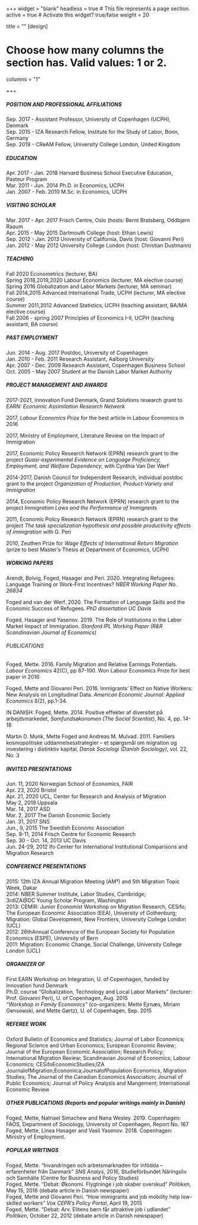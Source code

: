+++
widget = "blank"
headless = true  # This file represents a page section.
active = true  # Activate this widget? true/false
weight = 20

title = ""
[design]
  # Choose how many columns the section has. Valid values: 1 or 2.
  columns = "1"
  
+++

##### POSITION AND PROFESSIONAL AFFILIATIONS

Sep. 2017 -   Assistant Professor, University of Copenhagen (UCPH), Denmark  
Sep. 2015 -   IZA Research Fellow, Institute for the Study of Labor, Bonn, Germany  
Sep. 2019 -   CReAM Fellow, University College London, United Kingdom   

##### EDUCATION 

Apr. 2017 - Jan. 2018    Harvard Business School Executive Education, Pasteur Program      
Mar. 2011 - Jun. 2014    Ph.D. in Economics, UCPH    
Jan. 2007 - Feb. 2010    M.Sc. in Economics, UCPH      

##### VISITING SCHOLAR  

Mar. 2017 - Apr. 2017    Frisch Centre, Oslo (hosts: Bernt Bratsberg, Oddbjørn Raaum    
Apr. 2015 - May  2015    Dartmouth College (host: Ethan Lewis)     
Sep. 2012 - Jan. 2013    University of California, Davis (host: Giovanni Peri)     
Jan. 2012 - May  2012    University College London (host: Christian Dustmann)   

##### TEACHING   

Fall 2020                Econometrics (lecturer, BA)     
Spring 2018,2019,2020    Labour Economics (lecturer, MA elective course)     
Spring 2016              Globalization and Labor Markets (lecturer, MA seminar)     
Fall 2014,2015           Advanced International Trade, UCPH (lecturer, MA elective course)     
Summer 2011,2012         Advanced Statistics, UCPH  (teaching assistant, BA/MA elective course)     
Fall 2006 - spring 2007  Principles of Economics I-II, UCPH (teaching assistant, BA course)   

##### PAST EMPLOYMENT    
Jun. 2014 - Aug. 2017   Postdoc, University of Copenhagen   
Jan. 2010 - Feb. 2011   Research Assistant, Aalborg University  
Apr. 2007 - Dec. 2009   Research Assistant, Copenhagen Business School      
Oct. 2005 - May  2007   Student at the Danish Labor Market Authority   

##### PROJECT MANAGEMENT AND AWARDS

2017-2021, Innovation Fund Denmark, Grand Solutions research grant to *EARN: Economic Assimilation Research Network*

2017, *Labour Economics Prize* for the best article in Labour Economics in 2016 

2017, Ministry of Employment, Literature Review on the Impact of Immigration 

2017, Economic Policy Research Network (EPRN) research grant to the project *Quasi-experimental Evidence on Language Proficiency, Employment, and Welfare Dependency*, with Cynthia Van Der Werf

2014-2017, Danish Council for Independent Research, individual postdoc grant to the project *Organization of Production, Product-Variety and Immigration*

2014, Economic Policy Research Network (EPRN) research grant to the project *Immigration Laws and the Performance of Immigrants*

2011, Economic Policy Research Network (EPRN) research grant to the project *The task specialization hypothesis and possible productivity effects of immigration* with G. Peri

2010, Zeuthen Prize for *Wage Effects of International Return Migration* (prize to best Master’s Thesis at Department of Economics, UCPH)

##### WORKING PAPERS

Arendt, Bolvig, Foged, Hasager and Peri. 2020. Integrating Refugees: Language Training or Work-First Incentives? *NBER Working Paper No. 26834* 

Foged and van der Werf. 2020. The Formation of Language Skills and the Economic Success of Refugees. *PhD dissertation UC Davis*

Foged, Hasager and Yasenov. 2019. The Role of Institutions in the Labor Market Impact of Immigration. *Stanford IPL Working Paper (R&R Scandinavian Journal of Economics)*

###### PUBLICATIONS 

Foged, Mette. 2016. Family Migration and Relative Earnings Potentials. *Labour Economics* 42(C), pp 87-100. Won Labour Economics Prize for best paper in 2016 

Foged, Mette and Giovanni Peri. 2016. Immigrants’ Effect on Native Workers: New Analysis on Longitudinal Data. *American Economic Journal: Applied Economics* 8(2), pp.1-34. 

IN DANISH: Foged, Mette. 2014. Positive effekter af diversitet på arbejdsmarkedet, *Samfundsøkonomen (The Social Scientist)*, No. 4, pp. 14-18 

Martin D. Munk, Mette Foged and Andreas M. Mulvad. 2011. Familiers kosmopolitiske uddannelsesstrategier – et spørgsmål om migration og investering i distinktiv kapital,  *Dansk Sociologi (Danish Sociology)*, vol. 22, No. 3

##### INVITED PRESENTATIONS

Jun. 11, 2020               Norwegian School of Economics, FAIR  
Apr. 23, 2020               Bristol     
Apr. 21, 2020               UCL, Center for Research and Analysis of Migration  
May 2, 2019                 Uppsala      
Mar. 14, 2017               ASD      
Mar. 2, 2017                The Danish Economic Society      
Jan. 31, 2017               SNS      
Jun., 9, 2015               The Swedish Economc Association      
Sep. 9-11, 2014             Frisch Centre for Economic Research      
Sep. 30 - Oct. 14, 2013     UC Davis      
Jun. 24-29, 2012            Ifo Center for International Institutional Comparisons and Migration Research  

##### CONFERENCE PRESENTATIONS    
2015: 12th IZA Annual Migration Meeting (AM²) and 5th Migration Topic Week, Dakar  
2014: NBER Summer Institute, Labor Studies, Cambridge;  
      3rdIZA@DC Young Scholar Program, Washington     
2013: CEMIR: Junior Economist Workshop on Migration Research, CESifo;   
      The European Economic Association (EEA), University of Gothenburg;    
      Migration: Global Development, New Frontiers, University College London (UCL)      
2012: 26thAnnual Conference of the European Society for Population Economics (ESPE), University of Bern      
2011: Migration: Economic Change, Social Challenge, University College London (UCL)   

##### ORGANIZER OF
First EARN Workshop on Integration, U. of Copenhagen, funded by Innovation fund Denmark   
Ph.D. course “Globalization, Technology and Local Labor Markets”  (lecturer: Prof. Giovanni Peri), U. of Copenhagen, Aug. 2015    
*“Workshop in Family Economics”* (co-organizers: Mette Ejrnæs, Miriam Gensowski, and Mette Gørtz), U. of Copenhagen, Sep. 2015   

##### REFEREE WORK  
Oxford Bulletin of Economics and Statistics; Journal of Labor Economics; Regional Science and Urban Economics; European Economic Review; Journal of the European Economic Association; Research Policy; International Migration Review; Scandinavian Journal of Economics; Labour Economics; CESifoEconomicStudies;IZA JournalofMigration;Economica;JournalofPopulation Economics, Migration Studies; The Journal of the Canadian Economics Association; Journal of Public Economics; Journal of Policy Analysis and Mangement; International Economic Review

##### OTHER PUBLICATIONS (Reports and popular writings mainly in Danish)
Foged, Mette, Natnael Simachew and Nana Wesley. 2019. Copenhagen: FAOS, Department of Sociology, University of Copenhagen, Report No. 167   
Foged, Mette, Linea Hasager and Vasil Yasenov. 2018. Copenhagen: Ministry of Employment.   

##### POPULAR WRITINGS     
Foged, Mette. “Invandringen och arbetsmarknaden för infödda – erfarenheter från Danmark” *SNS Analys*, 2016, Studieförbundet Näringsliv och Samhälle (Centre for Business and Policy Studies)      
Foged, Mette. “Debat: Økonomi. Flygtninge i job skaber overskud” *Politiken*, May 15, 2016  (debate article in Danish newspaper)    
Foged, Mette and Giovanni Peri. “How immigrants and job mobility help low-skilled workers”  *Vox CEPR’s Policy Portal*, April 19, 2015     
Foged, Mette. “Debat: Arv. Elitens børn får attraktive job i udlandet” *Politiken*, October 22, 2012  (debate article in Danish newspaper)  
